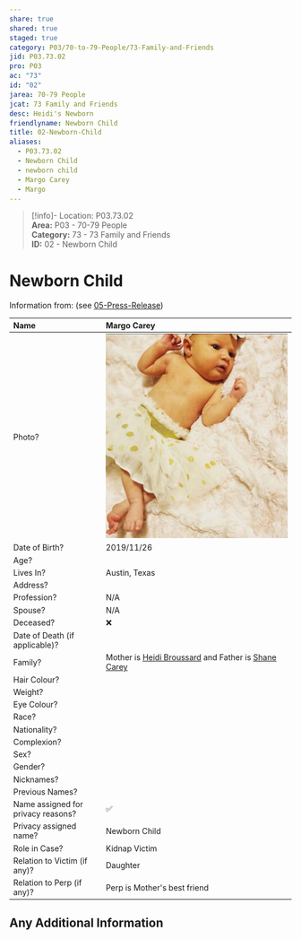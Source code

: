 ```yaml
---  
share: true  
shared: true  
staged: true  
category: P03/70-to-79-People/73-Family-and-Friends  
jid: P03.73.02  
pro: P03  
ac: "73"  
id: "02"  
jarea: 70-79 People  
jcat: 73 Family and Friends  
desc: Heidi's Newborn  
friendlyname: Newborn Child  
title: 02-Newborn-Child  
aliases:  
  - P03.73.02  
  - Newborn Child  
  - newborn child  
  - Margo Carey  
  - Margo  
---  
```

  
>[!info]- Location: P03.73.02  
>**Area:** P03 - 70-79 People  
>**Category:** 73 - 73 Family and Friends  
>**ID:** 02 - Newborn Child  
  
# Newborn Child  
  
Information from: (see [05-Press-Release](../../20-to-29-Case-Files/21-File-Notes/05-Press-Release.md#eko0e))  
  
| Name                               |  Margo Carey          |  
|:---------------------------------- |:---------- |  
| Photo?                             |  ![200](../../../Cases/P03-Heidi-Broussard/30-to-39-Case-Media/32-People/04-newborn-baby.jpg) |  
| Date of Birth?                     |  2019/11/26          |  
| Age?                               |            |  
| Lives In?                          | Austin, Texas           |  
| Address?                           |            |  
| Profession?                        |    N/A        |  
| Spouse?                            |      N/A      |  
| Deceased?                          | ❌      |  
| Date of Death (if applicable)?     |            |  
| Family?                            | Mother is [Heidi Broussard](../71-Victims/01-Heidi-Broussard.md) and Father is [Shane Carey](./01-Shane-Carey.md)            |  
| Hair Colour?                       |            |  
| Weight?                            |            |  
| Eye Colour?                        |            |  
| Race?                              |            |  
| Nationality?                       |            |  
| Complexion?                        |            |  
| Sex?                               |            |  
| Gender?                                   |            |  
| Nicknames?                         |            |  
| Previous Names?                    |            |  
| Name assigned for privacy reasons? | ✅      |  
| Privacy assigned name?             |    Newborn Child        |  
| Role in Case?                      |   Kidnap Victim         |  
| Relation to Victim (if any)?       |   Daughter         |  
| Relation to Perp (if any)?         |   Perp is Mother's best friend         |  
  
## Any Additional Information